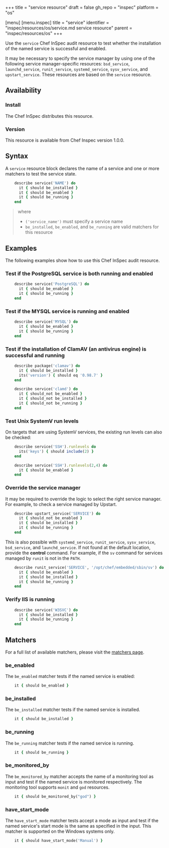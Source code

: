 +++
title = "service resource"
draft = false
gh_repo = "inspec"
platform = "os"

[menu]
  [menu.inspec]
    title = "service"
    identifier = "inspec/resources/os/service.md service resource"
    parent = "inspec/resources/os"
+++

Use the `service` Chef InSpec audit resource to test whether the installation of the named service is successful and enabled.

It may be necessary to specify the service manager by using one of the following service manager-specific resources: `bsd_service`, `launchd_service`, `runit_service`, `systemd_service`, `sysv_service`, and `upstart_service`. These resources are based on the `service` resource.

## Availability

### Install

The Chef InSpec distributes this resource.

### Version

This resource is available from Chef Inspec version 1.0.0.

## Syntax

A `service` resource block declares the name of a service and one or more matchers to test the service state.

```ruby
    describe service('NAME') do
      it { should be_installed }
      it { should be_enabled }
      it { should be_running }
    end
```

> where
>
> - `('service_name')` must specify a service name
> - `be_installed`, `be_enabled`, and `be_running` are valid matchers for this resource

## Examples

The following examples show how to use this Chef InSpec audit resource.

### Test if the PostgreSQL service is both running and enabled

```ruby
    describe service('PostgreSQL') do
      it { should be_enabled }
      it { should be_running }
    end
```

### Test if the MYSQL service is running and enabled

```ruby
    describe service('MYSQL') do
      it { should be_enabled }
      it { should be_running }
    end
```

### Test if the installation of ClamAV (an antivirus engine) is successful  and running

```ruby
    describe package('clamav') do
      it { should be_installed }
      its('version') { should eq '0.98.7' }
    end

    describe service('clamd') do
      it { should_not be_enabled }
      it { should_not be_installed }
      it { should_not be_running }
    end
```

### Test Unix SystemV run levels

On targets that are using SystemV services, the existing run levels can also be checked:

```ruby
    describe service('SSH').runlevels do
      its('keys') { should include(2) }
    end

    describe service('SSH').runlevels(2,4) do
      it { should be_enabled }
    end
```

### Override the service manager

It may be required to override the logic to select the right service manager. For example, to check a service managed by Upstart.

```ruby
    describe upstart_service('SERVICE') do
      it { should_not be_enabled }
      it { should be_installed }
      it { should be_running }
    end
```

This is also possible with `systemd_service`, `runit_service`, `sysv_service`, `bsd_service`, and `launchd_service`. If not found at the default location, provide the **control** command. For example, if the `sv` command for services managed by `runit` is not in the `PATH`.

```ruby
    describe runit_service('SERVICE', '/opt/chef/embedded/sbin/sv') do
      it { should be_enabled }
      it { should be_installed }
      it { should be_running }
    end
```

### Verify IIS is running

```ruby
    describe service('W3SVC') do
      it { should be_installed }
      it { should be_running }
    end
```

## Matchers

For a full list of available matchers, please visit the [matchers page](/inspec/matchers/).

### be_enabled

The `be_enabled` matcher tests if the named service is enabled:

```ruby
    it { should be_enabled }
```

### be_installed

The `be_installed` matcher tests if the named service is installed.

```ruby
    it { should be_installed }
```

### be_running

The `be_running` matcher tests if the named service is running.

```ruby
    it { should be_running }
```

### be_monitored_by

The `be_monitored_by` matcher accepts the name of a monitoring tool as input and test if the named service is monitored respectively. The monitoring tool supports `monit` and `god` resources.

```ruby
    it { should be_monitored_by("god") }
```

### have_start_mode

The `have_start_mode` matcher tests accept a mode as input and test if the named service's start mode is the same as specified in the input. This matcher  is supported on the Windows systems only.

```ruby
    it { should have_start_mode('Manual') }
```

